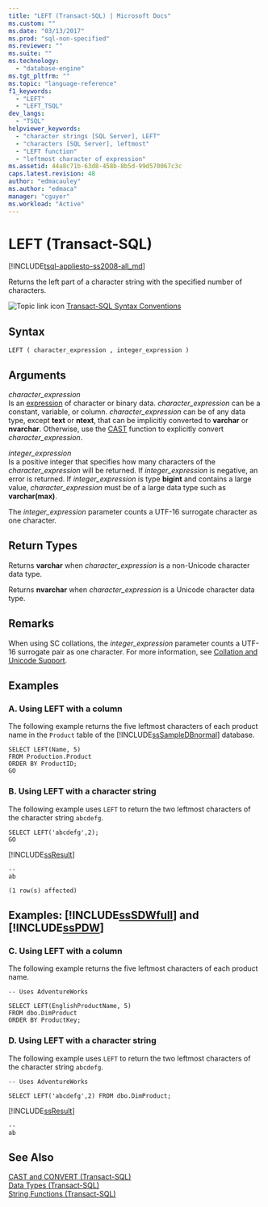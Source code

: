 ```yaml
---
title: "LEFT (Transact-SQL) | Microsoft Docs"
ms.custom: ""
ms.date: "03/13/2017"
ms.prod: "sql-non-specified"
ms.reviewer: ""
ms.suite: ""
ms.technology: 
  - "database-engine"
ms.tgt_pltfrm: ""
ms.topic: "language-reference"
f1_keywords: 
  - "LEFT"
  - "LEFT_TSQL"
dev_langs: 
  - "TSQL"
helpviewer_keywords: 
  - "character strings [SQL Server], LEFT"
  - "characters [SQL Server], leftmost"
  - "LEFT function"
  - "leftmost character of expression"
ms.assetid: 44a8c71b-63d8-458b-8b5d-99d570067c3c
caps.latest.revision: 48
author: "edmacauley"
ms.author: "edmaca"
manager: "cguyer"
ms.workload: "Active"
---
```

# LEFT (Transact-SQL)
[!INCLUDE[tsql-appliesto-ss2008-all_md](../../includes/tsql-appliesto-ss2008-all-md.md)]

  Returns the left part of a character string with the specified number of characters.  
  
 ![Topic link icon](../../database-engine/configure-windows/media/topic-link.gif "Topic link icon") [Transact-SQL Syntax Conventions](../../t-sql/language-elements/transact-sql-syntax-conventions-transact-sql.md)  
  
## Syntax  
  
```  
LEFT ( character_expression , integer_expression )  
```  
  
## Arguments  
 *character_expression*  
 Is an [expression](../../t-sql/language-elements/expressions-transact-sql.md) of character or binary data. *character_expression* can be a constant, variable, or column. *character_expression* can be of any data type, except **text** or **ntext**, that can be implicitly converted to **varchar** or **nvarchar**. Otherwise, use the [CAST](../../t-sql/functions/cast-and-convert-transact-sql.md) function to explicitly convert *character_expression*.  
  
 *integer_expression*  
 Is a positive integer that specifies how many characters of the *character_expression* will be returned. If *integer_expression* is negative, an error is returned. If *integer_expression* is type **bigint** and contains a large value, *character_expression* must be of a large data type such as **varchar(max)**.  
  
 The *integer_expression* parameter counts a UTF-16 surrogate character as one character.  
  
## Return Types  
 Returns **varchar** when *character_expression* is a non-Unicode character data type.  
  
 Returns **nvarchar** when *character_expression* is a Unicode character data type.  
  
## Remarks  
 When using SC collations, the *integer_expression* parameter counts a UTF-16 surrogate pair as one character. For more information, see [Collation and Unicode Support](../../relational-databases/collations/collation-and-unicode-support.md).  
  
## Examples  
  
### A. Using LEFT with a column  
 The following example returns the five leftmost characters of each product name in the `Product` table of the [!INCLUDE[ssSampleDBnormal](../../includes/sssampledbnormal-md.md)] database.  
  
```  
SELECT LEFT(Name, 5)   
FROM Production.Product  
ORDER BY ProductID;  
GO  
```  
  
### B. Using LEFT with a character string  
 The following example uses `LEFT` to return the two leftmost characters of the character string `abcdefg`.  
  
```  
SELECT LEFT('abcdefg',2);  
GO  
```  
  
 [!INCLUDE[ssResult](../../includes/ssresult-md.md)]  
  
```  
--   
ab   
  
(1 row(s) affected)  
```  
  
## Examples: [!INCLUDE[ssSDWfull](../../includes/sssdwfull-md.md)] and [!INCLUDE[ssPDW](../../includes/sspdw-md.md)]  
  
### C. Using LEFT with a column  
 The following example returns the five leftmost characters of each product name.  
  
```  
-- Uses AdventureWorks  
  
SELECT LEFT(EnglishProductName, 5)   
FROM dbo.DimProduct  
ORDER BY ProductKey;  
```  
  
### D. Using LEFT with a character string  
 The following example uses `LEFT` to return the two leftmost characters of the character string `abcdefg`.  
  
```  
-- Uses AdventureWorks  
  
SELECT LEFT('abcdefg',2) FROM dbo.DimProduct;  
```  
  
 [!INCLUDE[ssResult](../../includes/ssresult-md.md)]  
  
```  
--   
ab  
```  
  
## See Also  
 [CAST and CONVERT &#40;Transact-SQL&#41;](../../t-sql/functions/cast-and-convert-transact-sql.md)   
 [Data Types &#40;Transact-SQL&#41;](../../t-sql/data-types/data-types-transact-sql.md)   
 [String Functions &#40;Transact-SQL&#41;](../../t-sql/functions/string-functions-transact-sql.md)  
  
  

